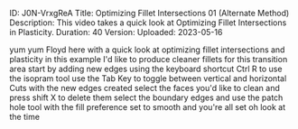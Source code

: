 ID: J0N-VrxgReA
Title: Optimizing Fillet Intersections 01 (Alternate Method)
Description: This video takes a quick look at Optimizing Fillet Intersections in Plasticity.
Duration: 40
Version: 
Uploaded: 2023-05-16

yum yum
Floyd here with a quick look at
optimizing fillet intersections and
plasticity in this example I'd like to
produce cleaner fillets for this
transition area start by adding new
edges using the keyboard shortcut Ctrl R
to use the isopram tool
use the Tab Key to toggle between
vertical and horizontal Cuts with the
new edges created select the faces you'd
like to clean
and press shift X to delete them select
the boundary edges and use the patch
hole tool with the fill preference set
to smooth and you're all set oh look at
the time
